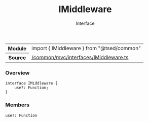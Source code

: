
<header class="symbol-info-header"><h1 id="imiddleware">IMiddleware</h1><label class="symbol-info-type-label interface">Interface</label></header>
<!-- summary -->
<section class="symbol-info"><table class="is-full-width"><tbody><tr><th>Module</th><td><div class="lang-typescript"><span class="token keyword">import</span> { IMiddleware }&nbsp;<span class="token keyword">from</span>&nbsp;<span class="token string">"@tsed/common"</span></div></td></tr><tr><th>Source</th><td><a href="https://github.com/Romakita/ts-express-decorators/blob/v4.7.0/src//common/mvc/interfaces/IMiddleware.ts#L0-L0">/common/mvc/interfaces/IMiddleware.ts</a></td></tr></tbody></table></section>
<!-- overview -->


### Overview


<pre><code class="typescript-lang "><span class="token keyword">interface</span> IMiddleware <span class="token punctuation">{</span>
    use?<span class="token punctuation">:</span> Function<span class="token punctuation">;</span>
<span class="token punctuation">}</span></code></pre>


<!-- Parameters -->

<!-- Description -->

<!-- Members -->







### Members



<div class="method-overview">
<pre><code class="typescript-lang ">use?<span class="token punctuation">:</span> Function</code></pre>
</div>








